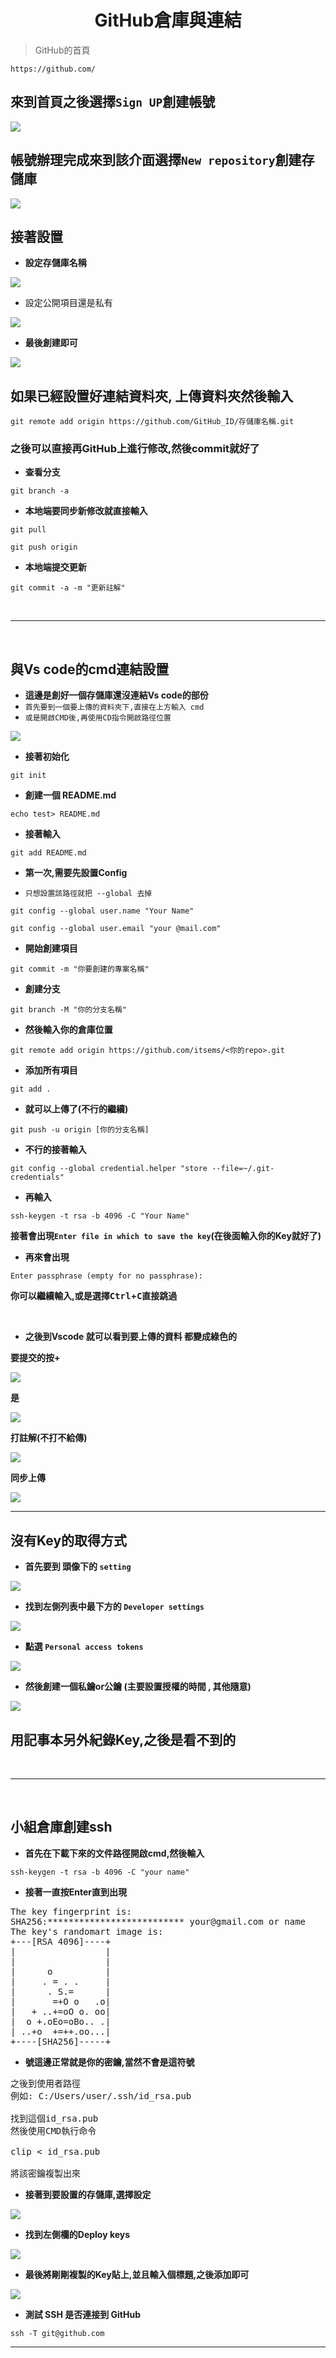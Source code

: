 <div align=center>

# GitHub倉庫與連結 #

</div>

> GitHub的首頁

```
https://github.com/
```

## 來到首頁之後選擇`Sign UP`創建帳號
<img src="./material/GitHub創建.png" width="auto">

<br>

## 帳號辦理完成來到該介面選擇`New repository`創建存儲庫
<img src="./material/GitHub創建倉庫.png" width="auto">

<br>

## 接著設置

+ **設定存儲庫名稱**

<img src="./material/名稱.png" width="auto">

+ 設定公開項目還是私有

<img src="./material/公私.png" width="auto">

+ **最後創建即可**

<img src="./material/創建.png" width="auto">

<br>

## 如果已經設置好連結資料夾, 上傳資料夾然後輸入
```
git remote add origin https://github.com/GitHub_ID/存儲庫名稱.git
```
### 之後可以直接再GitHub上進行修改,然後commit就好了

+ **查看分支**
```
git branch -a
```
+ **本地端要同步新修改就直接輸入**
```
git pull
```
```
git push origin
```

+ **本地端提交更新**
```
git commit -a -m "更新註解"
```

<br><hr><br>

## 與Vs code的cmd連結設置

+ **這邊是創好一個存儲庫還沒連結Vs code的部份**
+ `首先要到一個要上傳的資料夾下,直接在上方輸入 cmd`
+ `或是開啟CMD後,再使用CD指令開啟路徑位置`

<img src="./material/cmd1.png" width="auto">
<br>

+ **接著初始化**

```
git init
```

+ **創建一個 README.md**

```
echo test> README.md
```
+ **接著輸入**

```
git add README.md
```

+ **第一次,需要先設置Config**

+ `只想設置該路徑就把 --global 去掉`

```
git config --global user.name "Your Name"
```
```
git config --global user.email "your @mail.com"
```

+ **開始創建項目**

```
git commit -m "你要創建的專案名稱"
```

+ **創建分支**

```
git branch -M "你的分支名稱"
```

+ **然後輸入你的倉庫位置**

```
git remote add origin https://github.com/itsems/<你的repo>.git
```
+ **添加所有項目**

```
git add .
```

+ **就可以上傳了(不行的繼續)**

```
git push -u origin [你的分支名稱]
```

+ **不行的接著輸入**

```
git config --global credential.helper "store --file=~/.git-credentials"
```

+ **再輸入**

```
ssh-keygen -t rsa -b 4096 -C "Your Name"
```
**接著會出現`Enter file in which to save the key`(在後面輸入你的Key就好了)**

+ **再來會出現**

```
Enter passphrase (empty for no passphrase):
```
**你可以繼續輸入,或是選擇<kbd>Ctrl</kbd>+<kbd>C</kbd>直接跳過**

<br>

+ **之後到Vscode 就可以看到要上傳的資料 都變成綠色的**

**要提交的按+**

<img src="./material/提交.png" width="auto">

**是**

<img src="./material/是.png" width="auto">

**打註解(不打不給傳)**

<img src="./material/註解.png" width="auto">

**同步上傳**

<img src="./material/同步上傳.png" width="auto">

<hr>

## **沒有Key的取得方式**

+ **首先要到 頭像下的 `setting`**

<img src="./material/設定.png" width="auto">

+ **找到左側列表中最下方的 `Developer settings`**

<img src="./material/管理設定.png" 
width="auto">

+ **點選 `Personal access tokens`**

<img src="./material/令牌選擇.png" width="auto">

+ **然後創建一個私鑰or公鑰 (主要設置授權的時間 , 其他隨意)**

<img src="./material/創建令牌.png" width="auto">

## 用記事本另外紀錄Key,之後是看不到的

<br><hr><br>

## 小組倉庫創建ssh

+ **首先在下載下來的文件路徑開啟cmd,然後輸入**
```
ssh-keygen -t rsa -b 4096 -C "your name"
```

+ **接著一直按Enter直到出現**
<pre>
The key fingerprint is:
SHA256:************************** your@gmail.com or name
The key's randomart image is:
+---[RSA 4096]----+
|                 |
|                 |
|      o          |
|     . = . .     |
|      . S.=      |
|       =+O o   .o|
|   + ..+=oO o. oo|
|  o +.oEo=oBo.. .|
| ..+o  +=++.oo...|
+----[SHA256]-----+
</pre>

+ **號這邊正常就是你的密鑰,當然不會是這符號**
<pre>
之後到使用者路徑
例如: C:/Users/user/.ssh/id_rsa.pub

找到這個id_rsa.pub
然後使用CMD執行命令

clip < id_rsa.pub

將該密鑰複製出來
</pre>

+ **接著到要設置的存儲庫,選擇設定**

<img src="./material/SSH設定.png" width="auto">


+ **找到左側欄的Deploy keys**

<img src="./material/SSH密鑰輸入.png" width="auto">

+ **最後將剛剛複製的Key貼上,並且輸入個標題,之後添加即可**

<img src="./material/SSH輸入框.png" width="auto">

+ **測試 SSH 是否連接到 GitHub**
```
ssh -T git@github.com
```
<hr>